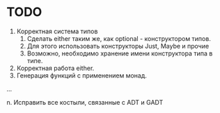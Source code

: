 # TODO

1. Корректная система типов
    1. Сделать either таким же, как optional - конструктором типов.
    2. Для этого использовать конструкторы Just, Maybe и прочие
    3. Возможно, необходимо хранение имени конструктора типа в типе.
2. Корректная работа either.
3. Генерация функций с применением монад.

...

n. Исправить все костыли, связанные с ADT и GADT